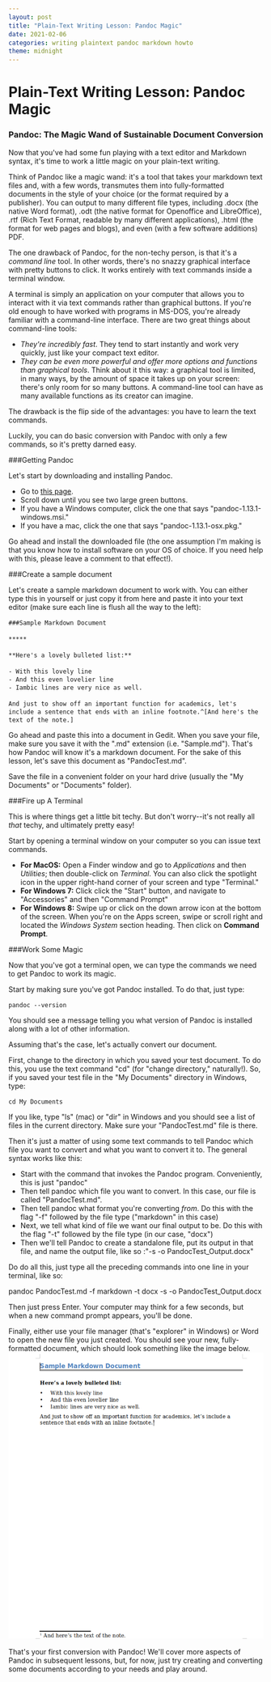 ```yaml
---
layout: post
title: "Plain-Text Writing Lesson: Pandoc Magic"
date: 2021-02-06
categories: writing plaintext pandoc markdown howto
theme: midnight
---
```


# Plain-Text Writing Lesson: Pandoc Magic

### Pandoc: The Magic Wand of Sustainable Document Conversion

Now that you've had some fun playing with a text editor and Markdown syntax, it's time to work a little magic on your plain-text writing.

Think of Pandoc like a magic wand: it's a tool that takes your markdown text files and, with a few words, transmutes them into fully-formatted documents in the style of your choice (or the format required by a publisher). You can output to many different file types, including .docx (the native Word format), .odt (the native format for Openoffice and LibreOffice), .rtf (Rich Text Format, readable by many different applications), .html (the format for web pages and blogs), and even (with a few software additions) PDF. 

The one drawback of Pandoc, for the non-techy person, is that it's a *command line* tool. In other words, there's no snazzy graphical interface with pretty buttons to click. It works entirely with text commands inside a terminal window.

A terminal is simply an application on your computer that allows you to interact with it via text commands rather than graphical buttons. If you're old enough to have worked with programs in MS-DOS, you're already familiar with a command-line interface. There are two great things about command-line tools:

- *They're incredibly fast*. They tend to start instantly and work very quickly, just like your compact text editor.
- *They can be even more powerful and offer more options and functions than graphical tools*. Think about it this way: a graphical tool is limited, in many ways, by the amount of space it takes up on your screen: there's only room for so many buttons. A command-line tool can have as many available functions as its creator can imagine.

The drawback is the flip side of the advantages: you have to learn the text commands.

Luckily, you can do basic conversion with Pandoc with only a few commands, so it's pretty darned easy.

###Getting Pandoc

Let's start by downloading and installing Pandoc.

- Go to [this page](https://github.com/jgm/pandoc/releases).
- Scroll down until you see two large green buttons. 
- If you have a Windows computer, click the one that says "pandoc-1.13.1-windows.msi." 
- If you have a mac, click the one that says "pandoc-1.13.1-osx.pkg."

Go ahead and install the downloaded file (the one assumption I'm making is that you know how to install software on your OS of choice. If you need help with this, please leave a comment to that effect!).

###Create a sample document

Let's create a sample markdown document to work with. You can either type this in yourself or just copy it from here and paste it into your text editor (make sure each line is flush all the way to the left):

    ###Sample Markdown Document

    *****

    **Here's a lovely bulleted list:**

    - With this lovely line
    - And this even lovelier line
    - Iambic lines are very nice as well.
    
    And just to show off an important function for academics, let's include a sentence that ends with an inline footnote.^[And here's the text of the note.]

Go ahead and paste this into a document in Gedit. When you save your file, make sure you save it with the ".md" extension (i.e. "Sample.md"). That's how Pandoc will know it's a markdown document. For the sake of this lesson, let's save this document as "PandocTest.md".

Save the file in a convenient folder on your hard drive (usually the "My Documents" or "Documents" folder).

###Fire up A Terminal

This is where things get a little bit techy. But don't worry--it's not really all *that* techy, and ultimately pretty easy!

Start by opening a terminal window on your computer so you can issue text commands. 

- **For MacOS:** Open a Finder window and go to *Applications* and then *Utilities*; then double-click on *Terminal*. You can also click the spotlight icon in the upper right-hand corner of your screen and type "Terminal."
- **For Windows 7:**   Click click the "Start" button, and navigate to "Accessories" and then "Command Prompt"
- **For Windows 8:** Swipe up or click on the down arrow icon at the bottom of the screen. When you're on the Apps screen, swipe or scroll right and located the *Windows System* section heading. Then click on **Command Prompt**.

###Work Some Magic

Now that you've got a terminal open, we can type the commands we need to get Pandoc to work its magic.

Start by making sure you've got Pandoc installed. To do that, just type:

    pandoc --version

You should see a message telling you what version of Pandoc is installed along with a lot of other information.

Assuming that's the case, let's actually convert our document.

First, change to the directory in which you saved your test document. To do this, you use the text command "cd" (for "change directory," naturally!). So, if you saved your test file in the "My Documents" directory in Windows, type:

    cd My Documents

If you like, type "ls" (mac) or "dir" in Windows and you should see a list of files in the current directory. Make sure your "PandocTest.md" file is there.

Then it's just a matter of using some text commands to tell Pandoc which file you want to convert and what you want to convert it to. The general syntax works like this:

- Start with the command that invokes the Pandoc program. Conveniently, this is just "pandoc"
- Then tell pandoc which file you want to convert. In this case, our file is called "PandocTest.md".
- Then tell pandoc what format you're converting *from*. Do this with the flag "-f" followed by the file type ("markdown" in this case)
- Next, we tell what kind of file we want our final output to be. Do this with the flag "-t" followed by the file type (in our case, "docx")
- Then we'll tell Pandoc to create a standalone file, put its output in that file, and name the output file, like so :"-s -o PandocTest_Output.docx"

Do do all this, just type all the preceding commands into one line in your terminal, like so:

  pandoc PandocTest.md -f markdown -t docx -s -o PandocTest_Output.docx

Then just press Enter. Your computer may think for a few seconds, but when a new command prompt appears, you'll be done.

<script id="asciicast-I4S3Nd1aYFePFometB29PZRJc" src="https://asciinema.org/a/I4S3Nd1aYFePFometB29PZRJc.js" async></script>

Finally, either use your file manager (that's "explorer" in Windows) or Word to open the new file you just created. You should see your new, fully-formatted document, which should look something like the image below. ![pandoc magic!](/assets/markdown.png)

That's your first conversion with Pandoc! We'll cover more aspects of Pandoc in subsequent lessons, but, for now, just try creating and converting some documents according to your needs and play around.
